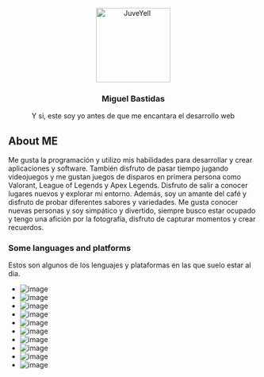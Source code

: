 

<!-- PROJECT LOGO -->
<br />
<div align="center">
  <a href="https://avatars.githubusercontent.com/u/75141067?v=4">
    <img src="https://ca.slack-edge.com/T2NMFH40M-U04D9M2FSFJ-b274ce26c433-512" alt="JuveYell" width="150px">
  </a>

  <h3 align="center">Miguel Bastidas</h3>

  <p align="center">
    Y si, este soy yo antes de que me encantara el desarrollo web
</div>



<!-- ABOUT THE PROJECT -->
## About ME

Me gusta la programación y utilizo mis habilidades para desarrollar y crear aplicaciones y software. También disfruto de pasar tiempo jugando videojuegos y me gustan juegos de disparos en primera persona como Valorant, League of Legends y Apex Legends. Disfruto de salir a conocer lugares nuevos y explorar mi entorno. Además, soy un amante del café y disfruto de probar diferentes sabores y variedades. Me gusta conocer nuevas personas y soy simpático y divertido, siempre busco estar ocupado y tengo una afición por la fotografía, disfruto de capturar momentos y crear recuerdos.



### Some languages and platforms

Estos son algunos de los lenguajes y plataformas en las que suelo estar al dia. 


* ![image](https://img.shields.io/badge/MongoDB-4EA94B?style=for-the-badge&logo=mongodb&logoColor=white)
* ![image](https://img.shields.io/badge/C%23-239120?style=for-the-badge&logo=c-sharp&logoColor=white)
* ![image](https://img.shields.io/badge/CSS3-1572B6?style=for-the-badge&logo=css3&logoColor=white)
* ![image](https://img.shields.io/badge/HTML5-E34F26?style=for-the-badge&logo=html5&logoColor=white)
* ![image](https://img.shields.io/badge/JavaScript-323330?style=for-the-badge&logo=javascript&logoColor=F7DF1E)
* ![image](https://img.shields.io/badge/json-5E5C5C?style=for-the-badge&logo=json&logoColor=white)
* ![image](https://img.shields.io/badge/Python-FFD43B?style=for-the-badge&logo=python&logoColor=blue)
* ![image](https://img.shields.io/badge/eslint-3A33D1?style=for-the-badge&logo=eslint&logoColor=white)
* ![image](https://img.shields.io/badge/Debian-A81D33?style=for-the-badge&logo=debian&logoColor=white)
* ![image](https://img.shields.io/badge/Discord-5865F2?style=for-the-badge&logo=discord&logoColor=white)

